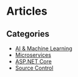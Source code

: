 # Articles
## Categories
* [AI & Machine Learning](https://github.com/mahedee/Articles/blob/master/ai/ai-ml.md)
* [Microservices](https://github.com/mahedee/Articles/blob/master/microservices/microservices.md)
* [ASP.NET Core](https://github.com/mahedee/Articles/blob/master/dot-net-core/asp-dot-net-core.md)
* [Source Control](https://github.com/mahedee/Articles/blob/master/source-control/source-control.md)





